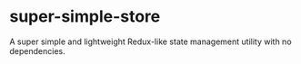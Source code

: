# super-simple-store
A super simple and lightweight Redux-like state management utility with no dependencies.
